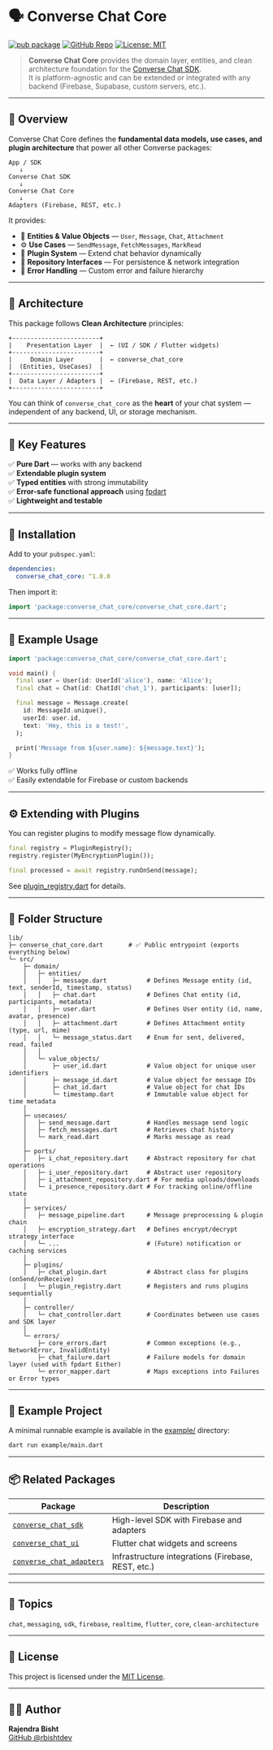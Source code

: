 # 🗣️ Converse Chat Core

[![pub package](https://img.shields.io/pub/v/converse_chat_core.svg)](https://pub.dev/packages/converse_chat_core)
[![GitHub Repo](https://img.shields.io/badge/github-repo-blue)](https://github.com/rbishtdev/converse_chat_sdk)
[![License: MIT](https://img.shields.io/badge/License-MIT-yellow.svg)](https://opensource.org/licenses/MIT)

> **Converse Chat Core** provides the domain layer, entities, and clean architecture foundation for the [Converse Chat SDK](https://github.com/rbishtdev/converse_chat_sdk).  
> It is platform-agnostic and can be extended or integrated with any backend (Firebase, Supabase, custom servers, etc.).

---

## 🚀 Overview

Converse Chat Core defines the **fundamental data models, use cases, and plugin architecture** that power all other Converse packages:

```
App / SDK
   ↓
Converse Chat SDK
   ↓
Converse Chat Core
   ↓
Adapters (Firebase, REST, etc.)
```

It provides:
- 🧱 **Entities & Value Objects** — `User`, `Message`, `Chat`, `Attachment`
- ⚙️ **Use Cases** — `SendMessage`, `FetchMessages`, `MarkRead`
- 🔌 **Plugin System** — Extend chat behavior dynamically
- 🧩 **Repository Interfaces** — For persistence & network integration
- 🔐 **Error Handling** — Custom error and failure hierarchy

---

## 🧠 Architecture

This package follows **Clean Architecture** principles:

```
+------------------------+
|    Presentation Layer  |  ← (UI / SDK / Flutter widgets)
+------------------------+
|     Domain Layer       |  ← converse_chat_core
|  (Entities, UseCases)  |
+------------------------+
|  Data Layer / Adapters |  ← (Firebase, REST, etc.)
+------------------------+
```

You can think of `converse_chat_core` as the **heart** of your chat system —  
independent of any backend, UI, or storage mechanism.

---

## 🧩 Key Features

✅ **Pure Dart** — works with any backend  
✅ **Extendable plugin system**  
✅ **Typed entities** with strong immutability  
✅ **Error-safe functional approach** using [fpdart](https://pub.dev/packages/fpdart)  
✅ **Lightweight and testable**

---

## 🧰 Installation

Add to your `pubspec.yaml`:

```yaml
dependencies:
  converse_chat_core: ^1.0.0
```

Then import it:

```dart
import 'package:converse_chat_core/converse_chat_core.dart';
```

---

## 💬 Example Usage

```dart
import 'package:converse_chat_core/converse_chat_core.dart';

void main() {
  final user = User(id: UserId('alice'), name: 'Alice');
  final chat = Chat(id: ChatId('chat_1'), participants: [user]);

  final message = Message.create(
    id: MessageId.unique(),
    userId: user.id,
    text: 'Hey, this is a test!',
  );

  print('Message from ${user.name}: ${message.text}');
}
```

✅ Works fully offline  
✅ Easily extendable for Firebase or custom backends

---

## ⚙️ Extending with Plugins

You can register plugins to modify message flow dynamically.

```dart
final registry = PluginRegistry();
registry.register(MyEncryptionPlugin());

final processed = await registry.runOnSend(message);
```

See [plugin_registry.dart](lib/src/plugins/plugin_registry.dart) for details.

---

## 🧱 Folder Structure

```
lib/
├─ converse_chat_core.dart       # ✅ Public entrypoint (exports everything below)
└─ src/
    ├─ domain/
    │   ├─ entities/
    │   │   ├─ message.dart           # Defines Message entity (id, text, senderId, timestamp, status)
    │   │   ├─ chat.dart              # Defines Chat entity (id, participants, metadata)
    │   │   ├─ user.dart              # Defines User entity (id, name, avatar, presence)
    │   │   ├─ attachment.dart        # Defines Attachment entity (type, url, mime)
    │   │   └─ message_status.dart    # Enum for sent, delivered, read, failed
    │   │
    │   └─ value_objects/
    │       ├─ user_id.dart           # Value object for unique user identifiers
    │       ├─ message_id.dart        # Value object for message IDs
    │       ├─ chat_id.dart           # Value object for chat IDs
    │       └─ timestamp.dart         # Immutable value object for time metadata
    │
    ├─ usecases/
    │   ├─ send_message.dart          # Handles message send logic
    │   ├─ fetch_messages.dart        # Retrieves chat history
    │   └─ mark_read.dart             # Marks message as read
    │
    ├─ ports/
    │   ├─ i_chat_repository.dart     # Abstract repository for chat operations
    │   ├─ i_user_repository.dart     # Abstract user repository
    │   ├─ i_attachment_repository.dart # For media uploads/downloads
    │   └─ i_presence_repository.dart # For tracking online/offline state
    │
    ├─ services/
    │   ├─ message_pipeline.dart      # Message preprocessing & plugin chain
    │   ├─ encryption_strategy.dart   # Defines encrypt/decrypt strategy interface
    │   └─ ...                        # (Future) notification or caching services
    │
    ├─ plugins/
    │   ├─ chat_plugin.dart           # Abstract class for plugins (onSend/onReceive)
    │   └─ plugin_registry.dart       # Registers and runs plugins sequentially
    │
    ├─ controller/
    │   └─ chat_controller.dart       # Coordinates between use cases and SDK layer
    │
    └─ errors/
        ├─ core_errors.dart           # Common exceptions (e.g., NetworkError, InvalidEntity)
        ├─ chat_failure.dart          # Failure models for domain layer (used with fpdart Either)
        └─ error_mapper.dart          # Maps exceptions into Failures or Error types

```

---

## 🧪 Example Project

A minimal runnable example is available in the [example/](example/) directory:

```bash
dart run example/main.dart
```

---

## 📦 Related Packages

| Package | Description |
|----------|-------------|
| [`converse_chat_sdk`](https://pub.dev/packages/converse_chat_sdk) | High-level SDK with Firebase and adapters |
| [`converse_chat_ui`](https://pub.dev/packages/converse_chat_ui) | Flutter chat widgets and screens |
| [`converse_chat_adapters`](https://pub.dev/packages/converse_chat_adapters) | Infrastructure integrations (Firebase, REST, etc.) |

---

## 🧠 Topics

`chat`, `messaging`, `sdk`, `firebase`, `realtime`, `flutter`, `core`, `clean-architecture`

---

## 🪪 License

This project is licensed under the [MIT License](LICENSE).

---

## 👨‍💻 Author

**Rajendra Bisht**  
[GitHub @rbishtdev](https://github.com/rbishtdev)

